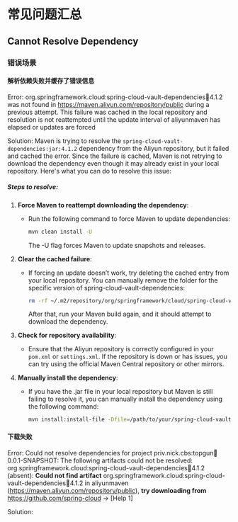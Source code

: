 # 常见问题汇总

## Cannot Resolve Dependency

### 错误场景

#### 解析依赖失败并缓存了错误信息

Error: org.springframework.cloud:spring-cloud-vault-dependencies:jar:4.1.2 was not found in https://maven.aliyun.com/repository/public during a previous attempt. This failure was cached in the local repository and resolution is not reattempted until the update interval of aliyunmaven has elapsed or updates are forced

Solution: Maven is trying to resolve the `spring-cloud-vault-dependencies:jar:4.1.2` dependency from the Aliyun repository, but it failed and cached the error. Since the failure is cached, Maven is not retrying to download the dependency even though it may already exist in your local repository. Here's what you can do to resolve this issue:

##### Steps to resolve:

1. **Force Maven to reattempt downloading the dependency**:

   - Run the following command to force Maven to update dependencies:

     ```bash
     mvn clean install -U
     ```

     The -U flag forces Maven to update snapshots and releases.

2. **Clear the cached failure**:

   - If forcing an update doesn’t work, try deleting the cached entry from your local repository. You can manually remove the folder for the specific version of spring-cloud-vault-dependencies:

     ```bash
     rm -rf ~/.m2/repository/org/springframework/cloud/spring-cloud-vault-dependencies/4.1.2
     ```

     After that, run your Maven build again, and it should attempt to download the dependency.

3. **Check for repository availability**:

   - Ensure that the Aliyun repository is correctly configured in your `pom.xml` or `settings.xml`. If the repository is down or has issues, you can try using the official Maven Central repository or other mirrors.

4. **Manually install the dependency**:

   - If you have the .jar file in your local repository but Maven is still failing to resolve it, you can manually install the dependency using the following command:

     ```bash
     mvn install:install-file -Dfile=/path/to/your/spring-cloud-vault-dependenci
     ```



#### 下载失败

Error:  Could not resolve dependencies for project priv.nick.cbs:topgun:jar:0.0.1-SNAPSHOT: The following artifacts could not be resolved: org.springframework.cloud:spring-cloud-vault-dependencies:jar:4.1.2 (absent): **Could not find artifact** org.springframework.cloud:spring-cloud-vault-dependencies:jar:4.1.2 in aliyunmaven (https://maven.aliyun.com/repository/public), **try downloading from** https://github.com/spring-cloud -> [Help 1]



Solution: 